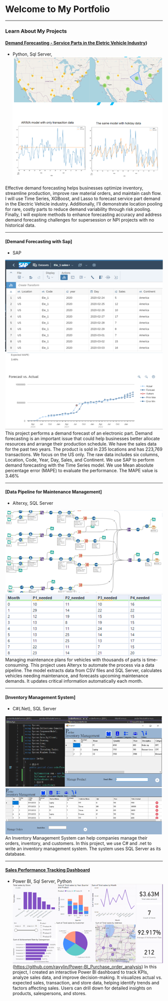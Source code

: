 <!-- Google tag (gtag.js) -->
<script async src="https://www.googletagmanager.com/gtag/js?id=G-63M4ERY6GF"></script>
<script>
  window.dataLayer = window.dataLayer || [];
  function gtag(){dataLayer.push(arguments);}
  gtag('js', new Date());

  gtag('config', 'G-63M4ERY6GF');
</script>

# Welcome to My Portfolio

---
### Learn About My Projects
#### [Demand Forecasting - Service Parts in the Eletric Vehicle Industry]([https://github.com/rayylin/Demand-Forecasting-Example--Service-Parts-in-the-Eletric-Vehicle-Industry/))
- Python, Sql Server, 
[<img src="./images/Forecasting.png?raw=true"/>](https://github.com/rayylin/Demand-Forecasting-Example--Service-Parts-in-the-Eletric-Vehicle-Industry)

Effective demand forecasting helps businesses optimize inventory, streamline production, improve raw material orders, and maintain cash flow. I will use Time Series, XGBoost, and Lasso to forecast service part demand in the Electric Vehicle industry. Additionally, I’ll demonstrate location pooling for rare, costly parts to reduce demand variability through risk pooling. Finally, I will explore methods to enhance forecasting accuracy and address demand forecasting challenges for supersession or NPI projects with no historical data.

---
#### [Demand Forecasting with Sap]
- SAP
<img src="./images/SapForecasting1.png?raw=true"/>
<img src="./images/SapForecasting2.png?raw=true"/>
This project performs a demand forecast of an electronic part. Demand forecasting is an important issue that could help businesses better allocate resources and arrange their production schedule. We have the sales data for the past two years. The product is sold in 235 locations and has 223,769 transactions. We focus on the US only. The raw data includes six columns, Location, Code, Year, Day, Sales, and Continent. We use SAP to perform demand forecasting with the Time Series model. We use Mean absolute percentage error (MAPE) to evaluate the performance. The MAPE value is 3.46%

---
#### [Data Pipeline for Maintenance Management]
- Alterxy, SQL Server
<img src="./images/Pipeline1.png?raw=true"/>
<img src="./images/Pipeline2.png?raw=true"/>
Managing maintenance plans for vehicles with thousands of parts is time-consuming. This project uses Alteryx to automate the process via a data pipeline. The model extracts data from CSV files and SQL Server, calculates vehicles needing maintenance, and forecasts upcoming maintenance demands. It updates critical information automatically each month.

---
#### [Inventory Management System]
- C#(.Net), SQL Server
<img src="./images/InvMgn.png?raw=true"/>
An Inventory Management System can help companies manage their orders, inventory, and customers. In this project, we use C# and .net to write an inventory management system. The system uses SQL Server as its database.

---
#### [Sales Performance Tracking Dashboard](https://github.com/rayylin/Power-BI_Purchase_order_analysis)
- Power BI, Sql Server, Python
<img src="./images/PerformanceTrack.png?raw=true"/>(https://github.com/rayylin/Power-BI_Purchase_order_analysis)
In this project, I created an interactive Power BI dashboard to track KPIs, analyze sales data, and improve decision-making. It visualizes actual vs. expected sales, transaction, and store data, helping identify trends and factors affecting sales. Users can drill down for detailed insights on products, salespersons, and stores.





